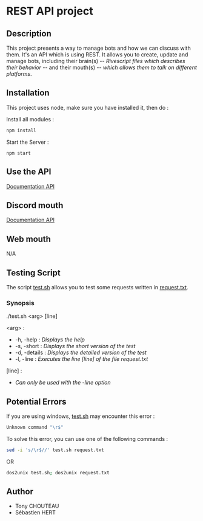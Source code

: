 # **REST API project**

## **Description**

This project presents a way to manage bots and how we can discuss with them. It's an API which is using REST. It allows you to create, update and manage bots, including their brain(s) *-- Rivescript files which describes their behavior --* and their mouth(s) *-- which allows them to talk on different platforms*.

## **Installation**

This project uses node, make sure you have installed it, then do :

Install all modules : 

```bash
npm install
```

Start the Server :
```
npm start
```

## **Use the API**

[Documentation API](./resources/wiki/DOC.MD)

## **Discord mouth**

[Documentation API](./resources/wiki/DISCORD.MD)

## **Web mouth**

N/A

## **Testing Script**

The script [test.sh](test.sh) allows you to test some requests written in [request.txt](request.txt).

### Synopsis

./test.sh \<arg> [line]

\<arg> :
* -h, -help : *Displays the help*
* -s, -short : *Displays the short version of the test*
* -d, -details : *Displays the detailed version of the test*
* -l, -line : *Executes the line [line] of the file request.txt*

[line] :

* *Can only be used with the -line option*

## **Potential Errors**

If you are using windows, [test.sh](test.sh) may encounter this error :
```bash
Unknown command "\r$"
```
To solve this error, you can use one of the following commands :
```bash
sed -i 's/\r$//' test.sh request.txt
``` 
OR 
```bash
dos2unix test.sh; dos2unix request.txt
```

## **Author**

* Tony CHOUTEAU
* Sébastien HERT